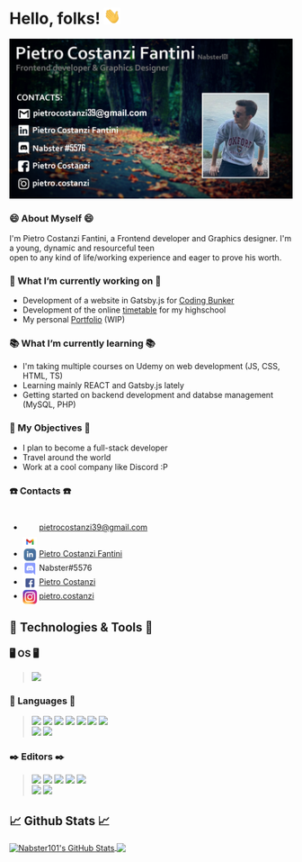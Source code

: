 # Hello, folks! <img src="https://raw.githubusercontent.com/Nabster101/Nabster101/master/wave.gif" width="30px">

<!--Main banner -->
![Header](https://raw.githubusercontent.com/Nabster101/Nabster101/master/ReadmeBanner.png "Header")

### 😄 About Myself 😄

I'm Pietro Costanzi Fantini, a Frontend developer and Graphics designer. I'm a young, dynamic and resourceful teen   
open to any kind of life/working experience and eager to prove his worth. 

<!-- Working -->
### 🔨 What I’m currently working on 🔨
- Development of a website in Gatsby.js for <a href="https://github.com/Coding-Bunker/official-website" target="_top">Coding Bunker</a>  
- Development of the online <a href="https://www.itisfermi.edu.it/Orario/19_30%20ott_web/index.html" target="_top">timetable</a> for my highschool 
- My personal <a href="http://pietro.cf/" target="_top">Portfolio</a> (WIP)

<!-- Learning -->
### 📚 What I’m currently learning 📚
- I'm taking multiple courses on Udemy on web development (JS, CSS, HTML, TS)
- Learning mainly REACT and Gatsby.js lately
- Getting started on backend development and databse management (MySQL, PHP)

<!-- My objectives sections -->
### 🚀 My Objectives 🚀
- I plan to become a full-stack developer
- Travel around the world
- Work at a cool company like Discord :P    

<!-- Contacts section -->
### ☎️ Contacts ☎️
- <img align="center" style="padding-top: 50px" src="https://raw.githubusercontent.com/Nabster101/Nabster101/master/Gmail.png" width="25px"> pietrocostanzi39@gmail.com  
- <img align="center" src="https://raw.githubusercontent.com/Nabster101/Nabster101/master/Linkedin.png" width="25px"> <a href="https://www.linkedin.com/in/pietro-costanzi-fantini/" target="_top">Pietro Costanzi Fantini</a>  
- <img align="center" src="https://raw.githubusercontent.com/Nabster101/Nabster101/master/Discord.png" width="25px"> Nabster#5576  
- <img align="center" src="https://raw.githubusercontent.com/Nabster101/Nabster101/master/Facebook.png" width="25px"> <a href="https://www.facebook.com/pietro.costanzi.10/">Pietro Costanzi</a>  
- <img align="center" src="https://raw.githubusercontent.com/Nabster101/Nabster101/master/Instagram.png" width="25px"> <a href="https://www.instagram.com/pietro.costanzi/">pietro.costanzi</a>  


<!-- Technologies & Tools -->
## 🔧 Technologies & Tools 🔧

### 🖥️ OS 🖥️
>![](https://img.shields.io/badge/Windows-informational?style=flat&logo=windows)

### 📖 Languages 📖
>![](https://img.shields.io/badge/JavaScript-informational?style=flat&logo=javascript&logoColor=white&color=2BBC8A)
![](https://img.shields.io/badge/CSS-informational?style=flat&logo=css3&logoColor=white&color=2BBC8A)
![](https://img.shields.io/badge/HTML-informational?style=flat&logo=html5&logoColor=white&color=2BBC8A)
![](https://img.shields.io/badge/TypeScript-informational?style=flat&logo=typescript&logoColor=white&color=2BBC8A)
![](https://img.shields.io/badge/REACT-informational?style=flat&logo=react&logoColor=white&color=2BBC8A)
![](https://img.shields.io/badge/Gatsby.js-informational?style=flat&logo=gatsby&logoColor=white&color=2BBC8A)
![](https://img.shields.io/badge/Java-informational?style=flat&logo=java&logoColor=white&color=2BBC8A)  
![](https://img.shields.io/badge/C++-informational?style=flat&logo=c&logoColor=white&color=2BBC8A)
![](https://img.shields.io/badge/MySQL-informational?style=flat&logo=mysql&logoColor=white&color=2BBC8A)

### ✒️ Editors ✒️
>![](https://img.shields.io/badge/IntelliJ_IDEA-informational?style=flat&logo=intellij-idea&logoColor=white&color=1B4965)
![](https://img.shields.io/badge/Webstorm-informational?style=flat&logo=webstorm&logoColor=white&color=1B4965)
![](https://img.shields.io/badge/Visual_Studio_Code-informational?style=flat&logo=visual-studio-code&logoColor=white&color=1B4965)
![](https://img.shields.io/badge/IntelliJ_IDEA-informational?style=flat&logo=intellij-idea&logoColor=white&color=1B4965)
![](https://img.shields.io/badge/Adobe_Photoshop-informational?style=flat&logo=adobe-photoshop&logoColor=white&color=1B4965)  
![](https://img.shields.io/badge/Adobe_After_Effects-informational?style=flat&logo=adobe-after-effects&logoColor=white&color=1B4965)
![](https://img.shields.io/badge/Data_Grip-informational?style=flat&logo=jetbrains&logoColor=white&color=1B4965)  


## 📈 Github Stats 📈
<!-- Github stats -->
<a href="https://github.com/Nabster101/Nabster101">
  <img align="center" src="https://github-readme-stats.vercel.app/api?username=Nabster101&show_icons=true&line_height=27&count_private=true&title_color=ffffff&text_color=c9cacc&icon_color=2bbc8a&bg_color=1d1f21" alt="Nabster101's GitHub Stats" />
</a>  

<a href="https://github.com/Nabster101/Portfolio">
  <img align="center" src="https://github-readme-stats.vercel.app/api/pin/?username=Nabster101&repo=Portfolio&title_color=ffffff&text_color=c9cacc&icon_color=2bbc8a&bg_color=1d1f21" />
</a>

